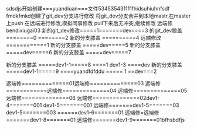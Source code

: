 sdsdjs开始创建===yuandiuan===文件534535431111fhidsuhiuhnfsdf
fmdkfmkd创建了git_dev分支进行修改
将git_dev分支合并到本地mastr,在master上push
在远端进行修改,模拟同事修改
pull下来后无冲突,继续修改
远端修bendixiugai03
新的git_dev修改=====1=======dev====3
的git_dev膝盖========0 ========2
新的分支膝盖 ==========4
远端修改============1 新的分支膝盖 =====dev=====5
新的分支膝盖 =====dev=====6
新的分支膝盖 =====dev=====7

新的分支膝盖 =====dev1-1=====8 ====1  dev1-3 ====dev
新的分支膝盖 =====dev1-1=====9 ====yuandfdfddu ===== 1 ==dev===2

远端修==============01远端修==============03
远端修============远端修==============04
远端修==============05
远端修==============06
远端修==============02dev1-4=======001
dev1-5=======001
远端修=======dev1-5=======03
dev1-5=======003
======dev1-6=======01
远端修=远端修=======dev1-8=======01
远端修=======dev1-9=======01bfhsbdfjs



